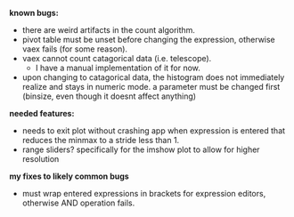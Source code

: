 **known bugs:**
  - there are weird artifacts in the count algorithm.
  - pivot table must be unset before changing the expression, otherwise vaex fails (for some reason).
  - vaex cannot count catagorical data (i.e. telescope). 
    - I have a manual implementation of it for now.
  - upon changing to catagorical data, the histogram does not immediately realize and stays in numeric mode. a parameter must be changed first (binsize, even though it doesnt affect anything)

**needed features:**
  - needs to exit plot without crashing app when expression is entered that reduces the minmax to a stride less than 1.
  - range sliders? specifically for the imshow plot to allow for higher resolution

**my fixes to likely common bugs**
  - must wrap entered expressions in brackets for expression editors, otherwise AND operation fails.
